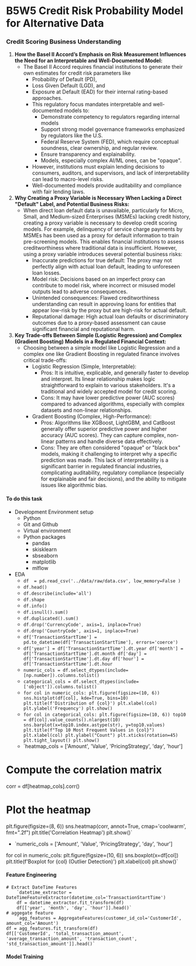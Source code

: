 # B5W5 Credit Risk Probability Model for Alternative Data
### Credit Scoring Business Understanding
1. **How the Basel II Accord’s Emphasis on Risk Measurement Influences the Need for an Interpretable and Well-Documented Model:**
    - The Basel II Accord requires financial institutions to generate their own estimates for credit risk parameters like 
        - Probability of Default (PD), 
        - Loss Given Default (LGD), and 
        - Exposure at Default (EAD) for their internal rating-based approaches. 
        - This regulatory focus mandates interpretable and well-documented models to:
            - Demonstrate competency to regulators regarding internal models
            - Support strong model governance frameworks emphasized by regulators like the U.S. 
            - Federal Reserve System (FED), which require conceptual soundness, clear ownership, and regular review.
            - Ensure transparency and explainability.
            - Models, especially complex AI/ML ones, can be "opaque". 
        - However, institutions must explain lending decisions to consumers, auditors, and supervisors, and lack of interpretability can lead to macro-level risks. 
        - Well-documented models provide auditability and compliance with fair lending laws.
2. **Why Creating a Proxy Variable is Necessary When Lacking a Direct "Default" Label, and Potential Business Risks:**
    - When direct loan default data is unavailable, particularly for Micro, Small, and Medium-sized Enterprises (MSMEs) lacking credit history, creating a proxy variable is necessary to develop credit scoring models. For example, delinquency of service charge payments by MSMEs has been used as a proxy for default information to train pre-screening models. This enables financial institutions to assess creditworthiness where traditional data is insufficient. However, using a proxy variable introduces several potential business risks:
        - Inaccurate predictions for true default: The proxy may not perfectly align with actual loan default, leading to unforeseen loan losses.
        - Model risk: Decisions based on an imperfect proxy can contribute to model risk, where incorrect or misused model outputs lead to adverse consequences.
        - Unintended consequences: Flawed creditworthiness understanding can result in approving loans for entities that appear low-risk by the proxy but are high-risk for actual default.
        - Reputational damage: High actual loan defaults or discriminatory outcomes due to a proxy-based assessment can cause significant financial and reputational harm.
3. **Key Trade-offs Between Simple (Logistic Regression) and Complex (Gradient Boosting) Models in a Regulated Financial Context:**
    - Choosing between a simple model like Logistic Regression and a complex one like Gradient Boosting in regulated finance involves critical trade-offs:
        - Logistic Regression (Simple, Interpretable):
            - Pros: It is intuitive, explicable, and generally faster to develop and interpret. Its linear relationship makes logic straightforward to explain to various stakeholders. It's a traditional and widely accepted model for credit scoring.
            - Cons: It may have lower predictive power (AUC scores) compared to advanced algorithms, especially with complex datasets and non-linear relationships.
        - Gradient Boosting (Complex, High-Performance):
            - Pros: Algorithms like XGBoost, LightGBM, and CatBoost generally offer superior predictive power and higher accuracy (AUC scores). They can capture complex, non-linear patterns and handle diverse data effectively.
            - Cons: They are often considered "opaque" or "black box" models, making it challenging to interpret why a specific prediction was made. This lack of interpretability is a significant barrier in regulated financial industries, complicating auditability, regulatory compliance (especially for explainable and fair decisions), and the ability to mitigate issues like algorithmic bias.
#### To do this task
- Development Environment setup
    - Python
    - Git and Github
    - Virtual environment
    - Python packages
        - pandas
        - skisklearn
        - sbseaborn
        - matplotlib
        - mlflow
- EDA
    - `df  = pd.read_csv('../data/raw/data.csv', low_memory=False )`
    - `df.head()`
    - `df.describe(include='all')`
    - `df.shape`
    - `df.info()`
    - `df.isnull().sum()`
    - `df.duplicated().sum()`
    - `df.drop('CurrencyCode', axis=1, inplace=True)`
    - `df.drop('CountryCode', axis=1, inplace=True)`
    - `df['TransactionStartTime'] = pd.to_datetime(df['TransactionStartTime'], errors='coerce')`
    - `df['year'] = df['TransactionStartTime'].dt.year
    df['month'] = df['TransactionStartTime'].dt.month
    df['day'] = df['TransactionStartTime'].dt.day
    df['hour'] = df['TransactionStartTime'].dt.hour`
    - `numeric_cols = df.select_dtypes(include=[np.number]).columns.tolist()`
    - `categorical_cols = df.select_dtypes(include=['object']).columns.tolist()`
    - `for col in numeric_cols:
    plt.figure(figsize=(10, 6))
    sns.histplot(df[col], kde=True, bins=10)
    plt.title(f'Distribution of {col}')
    plt.xlabel(col)
    plt.ylabel('Frequency')
    plt.show()`
    - `for col in categorical_cols:
    plt.figure(figsize=(10, 6))
    top10 = df[col].value_counts().nlargest(10)
    sns.barplot(x=top10.index.astype(str), y=top10.values)
    plt.title(f"Top 10 Most Frequent Values in {col}")
    plt.xlabel(col)
    plt.ylabel("Count")
    plt.xticks(rotation=45)
    plt.tight_layout()
    plt.show()`
    - `heatmap_cols = ['Amount', 'Value', 'PricingStrategy', 'day', 'hour']

# Compute the correlation matrix
corr = df[heatmap_cols].corr()

# Plot the heatmap
plt.figure(figsize=(8, 6))
sns.heatmap(corr, annot=True, cmap='coolwarm', fmt=".2f")
plt.title('Correlation Heatmap')
plt.show()`
- `numeric_cols = ['Amount', 'Value', 'PricingStrategy', 'day', 'hour']

for col in numeric_cols:
    plt.figure(figsize=(10, 6))
    sns.boxplot(x=df[col])
    plt.title(f'Boxplot for {col} (Outlier Detection)')
    plt.xlabel(col)
    plt.show()`
#### Feature Engineering
    # Extract DateTime Features
        `datetime_extractor = DateTimeFeatureExtractor(datetime_col='TransactionStartTime')
        df = datetime_extractor.fit_transform(df)
        df[['year', 'month', 'day', 'hour']].head()`
    # aggegate feature
        `agg_features = AggregateFeatures(customer_id_col='CustomerId', amount_col='Amount')
    df = agg_features.fit_transform(df)
    df[['CustomerId', 'total_transaction_amount', 'average_transaction_amount', 'transaction_count', 'std_transaction_amount']].head()`
#### Model Training

